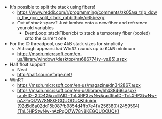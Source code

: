 <!-- TITLE: Scribbles -->
<!-- SUBTITLE: Simply various thoughts and ideas -->

* It's possible to split the stack using fibers!
	* https://www.reddit.com/r/programming/comments/zk05a/a_trip_down_the_gcc_split_stack_rabbithole/c65bezg/
	* Out of stack space? Just lambda onto a new fiber and reference your old variables!
		* EventLoop::stackFiber(cb) to stack a temporary fiber (pooled) onto the current one
* For the IO threadpool, use 4kB stack sizes for simplicity
	* Although appears that Win32 rounds up to 64kB minimum
	* https://msdn.microsoft.com/en-us/library/windows/desktop/ms686774(v=vs.85).aspx
* Half float support
	* Neat
	* http://half.sourceforge.net/
* WinRT
	* https://msdn.microsoft.com/en-us/magazine/dn342867.aspx
	* https://msdn.microsoft.com/en-us/library/hh438466.aspx?ranMID=24542&ranEAID=TnL5HPStwNw&ranSiteID=TnL5HPStwNw-nAzPqQl7W78N8KEGQUOOUQ&tduid=(92d5d6a02dd15b087fb9854d4ffb7e4f)(256380)(2459594)(TnL5HPStwNw-nAzPqQl7W78N8KEGQUOOUQ)()